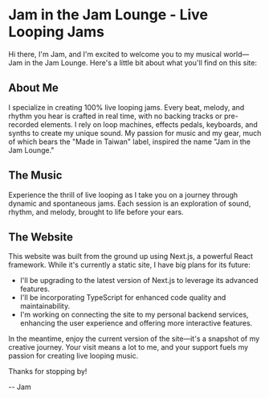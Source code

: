 # Jam in the Jam Lounge - Live Looping Jams

Hi there, I'm Jam, and I'm excited to welcome you to my musical world—Jam in the Jam Lounge. Here's a little bit about what you'll find on this site:

## About Me

I specialize in creating 100% live looping jams. Every beat, melody, and rhythm you hear is crafted in real time, with no backing tracks or pre-recorded elements. I rely on loop machines, effects pedals, keyboards, and synths to create my unique sound. My passion for music and my gear, much of which bears the "Made in Taiwan" label, inspired the name "Jam in the Jam Lounge."

## The Music

Experience the thrill of live looping as I take you on a journey through dynamic and spontaneous jams. Each session is an exploration of sound, rhythm, and melody, brought to life before your ears.

## The Website

This website was built from the ground up using Next.js, a powerful React framework. While it's currently a static site, I have big plans for its future:

- I'll be upgrading to the latest version of Next.js to leverage its advanced features.
- I'll be incorporating TypeScript for enhanced code quality and maintainability.
- I'm working on connecting the site to my personal backend services, enhancing the user experience and offering more interactive features.

In the meantime, enjoy the current version of the site—it's a snapshot of my creative journey. Your visit means a lot to me, and your support fuels my passion for creating live looping music.

Thanks for stopping by!

\-- Jam
